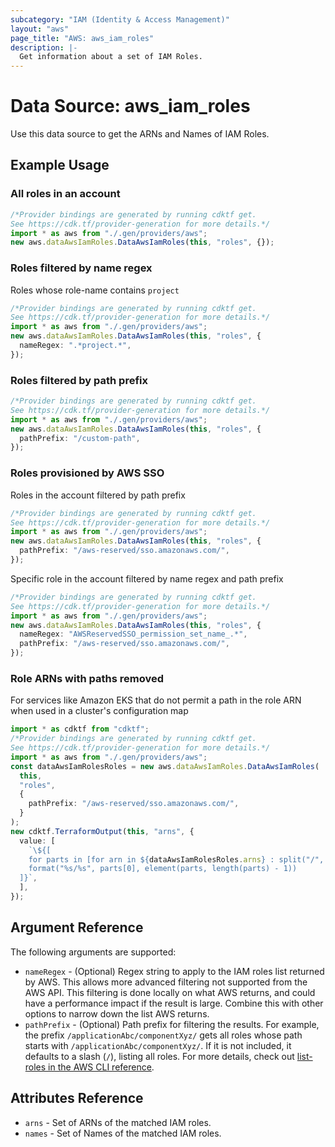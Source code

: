 ```yaml
---
subcategory: "IAM (Identity & Access Management)"
layout: "aws"
page_title: "AWS: aws_iam_roles"
description: |-
  Get information about a set of IAM Roles.
---
```


# Data Source: aws\_iam\_roles

Use this data source to get the ARNs and Names of IAM Roles.

## Example Usage

### All roles in an account

```typescript
/*Provider bindings are generated by running cdktf get.
See https://cdk.tf/provider-generation for more details.*/
import * as aws from "./.gen/providers/aws";
new aws.dataAwsIamRoles.DataAwsIamRoles(this, "roles", {});

```

### Roles filtered by name regex

Roles whose role-name contains `project`

```typescript
/*Provider bindings are generated by running cdktf get.
See https://cdk.tf/provider-generation for more details.*/
import * as aws from "./.gen/providers/aws";
new aws.dataAwsIamRoles.DataAwsIamRoles(this, "roles", {
  nameRegex: ".*project.*",
});

```

### Roles filtered by path prefix

```typescript
/*Provider bindings are generated by running cdktf get.
See https://cdk.tf/provider-generation for more details.*/
import * as aws from "./.gen/providers/aws";
new aws.dataAwsIamRoles.DataAwsIamRoles(this, "roles", {
  pathPrefix: "/custom-path",
});

```

### Roles provisioned by AWS SSO

Roles in the account filtered by path prefix

```typescript
/*Provider bindings are generated by running cdktf get.
See https://cdk.tf/provider-generation for more details.*/
import * as aws from "./.gen/providers/aws";
new aws.dataAwsIamRoles.DataAwsIamRoles(this, "roles", {
  pathPrefix: "/aws-reserved/sso.amazonaws.com/",
});

```

Specific role in the account filtered by name regex and path prefix

```typescript
/*Provider bindings are generated by running cdktf get.
See https://cdk.tf/provider-generation for more details.*/
import * as aws from "./.gen/providers/aws";
new aws.dataAwsIamRoles.DataAwsIamRoles(this, "roles", {
  nameRegex: "AWSReservedSSO_permission_set_name_.*",
  pathPrefix: "/aws-reserved/sso.amazonaws.com/",
});

```

### Role ARNs with paths removed

For services like Amazon EKS that do not permit a path in the role ARN when used in a cluster's configuration map

```typescript
import * as cdktf from "cdktf";
/*Provider bindings are generated by running cdktf get.
See https://cdk.tf/provider-generation for more details.*/
import * as aws from "./.gen/providers/aws";
const dataAwsIamRolesRoles = new aws.dataAwsIamRoles.DataAwsIamRoles(
  this,
  "roles",
  {
    pathPrefix: "/aws-reserved/sso.amazonaws.com/",
  }
);
new cdktf.TerraformOutput(this, "arns", {
  value: [
    `\${[
    for parts in [for arn in ${dataAwsIamRolesRoles.arns} : split("/", arn)] :
    format("%s/%s", parts[0], element(parts, length(parts) - 1))
  ]}`,
  ],
});

```

## Argument Reference

The following arguments are supported:

* `nameRegex` - (Optional) Regex string to apply to the IAM roles list returned by AWS. This allows more advanced filtering not supported from the AWS API. This filtering is done locally on what AWS returns, and could have a performance impact if the result is large. Combine this with other options to narrow down the list AWS returns.
* `pathPrefix` - (Optional) Path prefix for filtering the results. For example, the prefix `/applicationAbc/componentXyz/` gets all roles whose path starts with `/applicationAbc/componentXyz/`. If it is not included, it defaults to a slash (`/`), listing all roles. For more details, check out [list-roles in the AWS CLI reference][1].

## Attributes Reference

* `arns` - Set of ARNs of the matched IAM roles.
* `names` - Set of Names of the matched IAM roles.

[1]: https://awscli.amazonaws.com/v2/documentation/api/latest/reference/iam/list-roles.html
